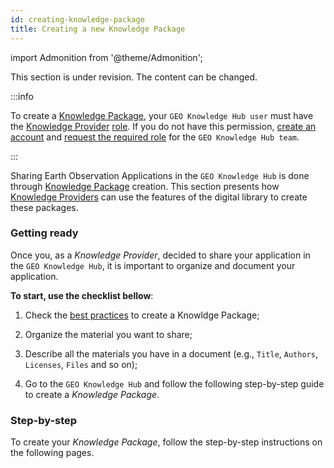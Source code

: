 ```yaml
---
id: creating-knowledge-package
title: Creating a new Knowledge Package
---
```


import Admonition from '@theme/Admonition';

<Admonition type="caution" icon="🚧" title="Section under revision">
    <p>This section is under revision. The content can be changed.</p>
</Admonition>

:::info

To create a [Knowledge Package](../../../concepts/sharing-units/knowledge-packages.md), your `GEO Knowledge Hub user` must have the [Knowledge Provider](../../../concepts/user-roles.md#knowledge-provider) [role](../../../concepts/user-roles.md). If you do not have this permission, [create an account](../../knowledge-user/creating-account/creating-account.md) and [request the required role](../../../concepts/user-roles.md#knowledge-provider) for the `GEO Knowledge Hub team`.

:::

Sharing Earth Observation Applications in the `GEO Knowledge Hub` is done through [Knowledge Package](../../../concepts/sharing-units/knowledge-packages.md) creation. This section presents how [Knowledge Providers](../../../concepts/user-roles.md#knowledge-provider) can use the features of the digital library to create these packages.

### Getting ready

Once you, as a *Knowledge Provider*, decided to share your application in the `GEO Knowledge Hub`, it is important to organize and document your application.

**To start, use the checklist bellow**:

1. Check the [best practices](../best-practices/) to create a Knowldge Package;

2. Organize the material you want to share;

3. Describe all the materials you have in a document (e.g., `Title`, `Authors`, `Licenses`, `Files` and so on);

4. Go to the `GEO Knowledge Hub` and follow the following step-by-step guide to create a *Knowledge Package*.

### Step-by-step

To create your *Knowledge Package*, follow the step-by-step instructions on the following pages.
